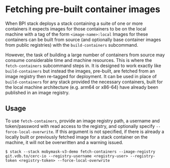 # Fetching pre-built container images
When BPI stack deploys a stack containing a suite of one or more containers it expects images for those containers to be on the local machine with a tag of the form `<image-name>:local` Images for these containers can be built from source (and optionally base container images from public registries) with the `build-containers` subcommand. 

However, the task of building a large number of containers from source may consume considerable time and machine resources. This is where the `fetch-containers` subcommand steps in. It is designed to work exactly like `build-containers` but instead the images, pre-built, are fetched from an image registry then re-tagged for deployment. It can be used in place of `build-containers` for any stack provided the necessary containers, built for the local machine architecture (e.g. arm64 or x86-64) have already been published in an image registry.
## Usage
To use `fetch-containers`, provide an image registry path, a username and token/password with read access to the registry, and optionally specify `--force-local-overwrite`. If this argument is not specified, if there is already a locally built or previously fetched image for a stack container on the machine, it will not be overwritten and a warning issued.
```
$ stack --stack mobymask-v3-demo fetch-containers --image-registry git.vdb.to/cerc-io --registry-username <registry-user> --registry-token <registry-token> --force-local-overwrite
```